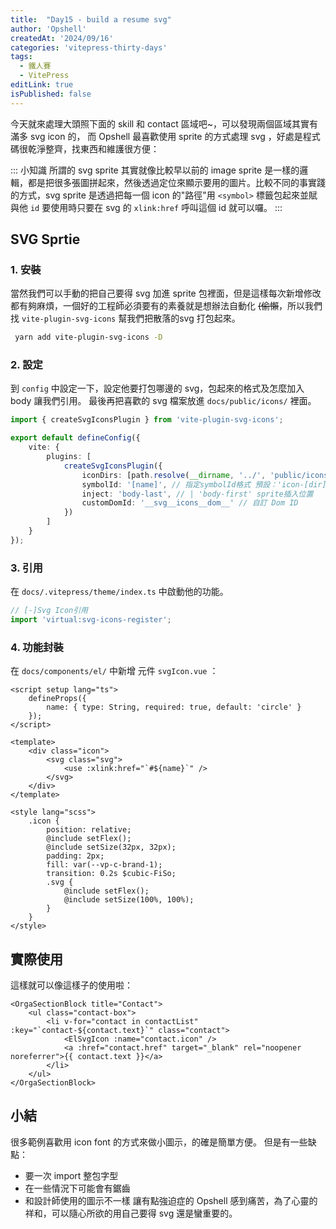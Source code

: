 ```yaml
---
title:  "Day15 - build a resume svg"
author: 'Opshell'
createdAt: '2024/09/16'
categories: 'vitepress-thirty-days'
tags:
  - 鐵人賽
  - VitePress
editLink: true
isPublished: false
---
```


今天就來處理大頭照下面的 skill 和 contact 區域吧~，可以發現兩個區域其實有滿多 svg icon 的，
而 Opshell 最喜歡使用 sprite 的方式處理 svg ，好處是程式碼很乾淨整齊，找東西和維護很方便：

::: 小知識
 所謂的 svg sprite 其實就像比較早以前的 image sprite 是一樣的邏輯，都是把很多張圖拼起來，然後透過定位來顯示要用的圖片。比較不同的事實踐的方式，svg sprite 是透過把每一個 icon 的"路徑"用 `<symbol>` 標籤包起來並賦與他 `id` 要使用時只要在 svg 的 `xlink:href` 呼叫這個 id 就可以囉。
:::

## SVG Sprtie

### 1. 安裝
當然我們可以手動的把自己要得 svg 加進 sprite 包裡面，但是這樣每次新增修改都有夠麻煩，一個好的工程師必須要有的素養就是想辦法自動化 ~~(偷懶~~，所以我們找 `vite-plugin-svg-icons` 幫我們把散落的svg 打包起來。
```sh
 yarn add vite-plugin-svg-icons -D
```

### 2. 設定
到 `config` 中設定一下，設定他要打包哪邊的 svg，包起來的格式及怎麼加入 body 讓我們引用。
最後再把喜歡的 svg 檔案放進 `docs/public/icons/` 裡面。
```ts
import { createSvgIconsPlugin } from 'vite-plugin-svg-icons';

export default defineConfig({
    vite: {
        plugins: [
            createSvgIconsPlugin({
                iconDirs: [path.resolve(__dirname, '../', 'public/icons')], // 指定存放 svg 原始檔案的目錄
                symbolId: '[name]', // 指定symbolId格式 預設：'icon-[dir]-[name]
                inject: 'body-last', // | 'body-first' sprite插入位置
                customDomId: '__svg__icons__dom__' // 自訂 Dom ID
            })
        ]
    }
});
```

### 3. 引用
在 `docs/.vitepress/theme/index.ts` 中啟動他的功能。
```ts
// [-]Svg Icon引用
import 'virtual:svg-icons-register';
```

### 4. 功能封裝
在 `docs/components/el/` 中新增 元件 `svgIcon.vue` ：
```vue
<script setup lang="ts">
    defineProps({
        name: { type: String, required: true, default: 'circle' }
    });
</script>

<template>
    <div class="icon">
        <svg class="svg">
            <use :xlink:href="`#${name}`" />
        </svg>
    </div>
</template>

<style lang="scss">
    .icon {
        position: relative;
        @include setFlex();
        @include setSize(32px, 32px);
        padding: 2px;
        fill: var(--vp-c-brand-1);
        transition: 0.2s $cubic-FiSo;
        .svg {
            @include setFlex();
            @include setSize(100%, 100%);
        }
    }
</style>
```

## 實際使用
這樣就可以像這樣子的使用啦：
```vue
<OrgaSectionBlock title="Contact">
    <ul class="contact-box">
        <li v-for="contact in contactList" :key="`contact-${contact.text}`" class="contact">
            <ElSvgIcon :name="contact.icon" />
            <a :href="contact.href" target="_blank" rel="noopener noreferrer">{{ contact.text }}</a>
        </li>
    </ul>
</OrgaSectionBlock>
```

## 小結
很多範例喜歡用 icon font 的方式來做小圖示，的確是簡單方便。
但是有一些缺點：
- 要一次 import 整包字型
- 在一些情況下可能會有鋸齒
- 和設計師使用的圖示不一樣
讓有點強迫症的 Opshell 感到痛苦，為了心靈的祥和，可以隨心所欲的用自己要得 svg 還是蠻重要的。
